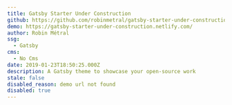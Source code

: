 ```yaml
---
title: Gatsby Starter Under Construction
github: https://github.com/robinmetral/gatsby-starter-under-construction
demo: https://gatsby-starter-under-construction.netlify.com/
author: Robin Métral
ssg:
  - Gatsby
cms:
  - No Cms
date: 2019-01-23T18:50:25.000Z
description: A Gatsby theme to showcase your open-source work
stale: false
disabled_reason: demo url not found
disabled: true
---
```


